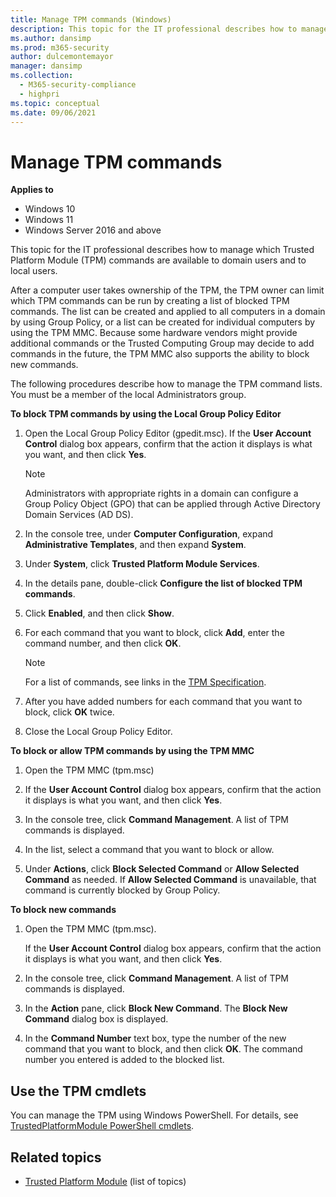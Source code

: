 ```yaml
---
title: Manage TPM commands (Windows)
description: This topic for the IT professional describes how to manage which Trusted Platform Module (TPM) commands are available to domain users and to local users.
ms.author: dansimp
ms.prod: m365-security
author: dulcemontemayor
manager: dansimp
ms.collection:
  - M365-security-compliance
  - highpri
ms.topic: conceptual
ms.date: 09/06/2021
---
```


# Manage TPM commands

**Applies to**
-   Windows 10
-   Windows 11
-   Windows Server 2016 and above

This topic for the IT professional describes how to manage which Trusted Platform Module (TPM) commands are available to domain users and to local users.

After a computer user takes ownership of the TPM, the TPM owner can limit which TPM commands can be run by creating a list of blocked TPM commands. The list can be created and applied to all computers in a domain by using Group Policy, or a list can be created for individual computers by using the TPM MMC. Because some hardware vendors might provide additional commands or the Trusted Computing Group may decide to add commands in the future, the TPM MMC also supports the ability to block new commands.

The following procedures describe how to manage the TPM command lists. You must be a member of the local Administrators group.

**To block TPM commands by using the Local Group Policy Editor**

1.  Open the Local Group Policy Editor (gpedit.msc). If the **User Account Control** dialog box appears, confirm that the action it displays is what you want, and then click **Yes**.

    > [!NOTE]
    > Administrators with appropriate rights in a domain can configure a Group Policy Object (GPO) that can be applied through Active Directory Domain Services (AD DS).

2.  In the console tree, under **Computer Configuration**, expand **Administrative Templates**, and then expand **System**.

3.  Under **System**, click **Trusted Platform Module Services**.

4.  In the details pane, double-click **Configure the list of blocked TPM commands**.

5.  Click **Enabled**, and then click **Show**.

6.  For each command that you want to block, click **Add**, enter the command number, and then click **OK**.

    > [!NOTE]
    > For a list of commands, see links in the [TPM Specification](https://www.trustedcomputinggroup.org/tpm-main-specification/).

7.  After you have added numbers for each command that you want to block, click **OK** twice.

8.  Close the Local Group Policy Editor.

**To block or allow TPM commands by using the TPM MMC**

1.  Open the TPM MMC (tpm.msc)

2.  If the **User Account Control** dialog box appears, confirm that the action it displays is what you want, and then click **Yes**.

3.  In the console tree, click **Command Management**. A list of TPM commands is displayed.

4.  In the list, select a command that you want to block or allow.

5.  Under **Actions**, click **Block Selected Command** or **Allow Selected Command** as needed. If **Allow Selected Command** is unavailable, that command is currently blocked by Group Policy.

**To block new commands**

1.  Open the TPM MMC (tpm.msc).

    If the **User Account Control** dialog box appears, confirm that the action it displays is what you want, and then click **Yes**.

2.  In the console tree, click **Command Management**. A list of TPM commands is displayed.

3.  In the **Action** pane, click **Block New Command**. The **Block New Command** dialog box is displayed.

4.  In the **Command Number** text box, type the number of the new command that you want to block, and then click **OK**. The command number you entered is added to the blocked list.

## Use the TPM cmdlets

You can manage the TPM using Windows PowerShell. For details, see [TrustedPlatformModule PowerShell cmdlets](/powershell/module/trustedplatformmodule/?view=win10-ps&preserve-view=true).

## Related topics

- [Trusted Platform Module](trusted-platform-module-top-node.md) (list of topics)